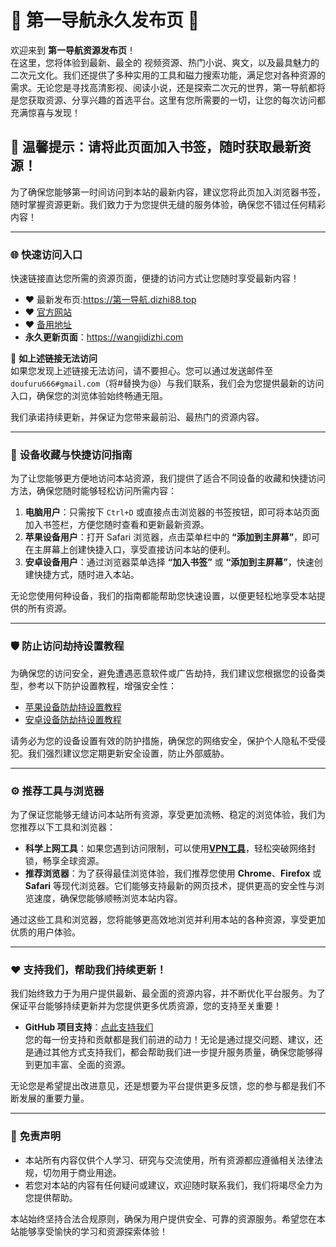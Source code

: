 # 🌟 **第一导航永久发布页** 🌟  

欢迎来到 **第一导航资源发布页**！  
在这里，您将体验到最新、最全的 视频资源、热门小说、爽文，以及最具魅力的 二次元文化。我们还提供了多种实用的工具和磁力搜索功能，满足您对各种资源的需求。无论您是寻找高清影视、阅读小说，还是探索二次元的世界，第一导航都将是您获取资源、分享兴趣的首选平台。这里有您所需要的一切，让您的每次访问都充满惊喜与发现！

## 🚀 **温馨提示：请将此页面加入书签，随时获取最新资源！**  

为了确保您能够第一时间访问到本站的最新内容，建议您将此页加入浏览器书签，随时掌握资源更新。我们致力于为您提供无缝的服务体验，确保您不错过任何精彩内容！

--- 

### 🌐 **快速访问入口**  
快速链接直达您所需的资源页面，便捷的访问方式让您随时享受最新内容！

- ❤️ 最新发布页:https://第一导航.dizhi88.top  
- ❤️ [官方网站](https://app.dizhi88.top)  
- ❤️ [备用地址](https://官网.dizhi88.top/)  
- **永久更新页面**：https://wangjidizhi.com 

📧 **如上述链接无法访问**  
如果您发现上述链接无法访问，请不要担心。您可以通过发送邮件至 `doufuru666#gmail.com`（将#替换为@）与我们联系，我们会为您提供最新的访问入口，确保您的浏览体验始终畅通无阻。

我们承诺持续更新，并保证为您带来最前沿、最热门的资源内容。

---

### 📱 **设备收藏与快捷访问指南**  
为了让您能够更方便地访问本站资源，我们提供了适合不同设备的收藏和快捷访问方法，确保您随时能够轻松访问所需内容：

1. **电脑用户**：只需按下 `Ctrl+D` 或直接点击浏览器的书签按钮，即可将本站页面加入书签栏，方便您随时查看和更新最新资源。
2. **苹果设备用户**：打开 Safari 浏览器，点击菜单栏中的 **“添加到主屏幕”**，即可在主屏幕上创建快捷入口，享受直接访问本站的便利。
3. **安卓设备用户**：通过浏览器菜单选择 **“加入书签”** 或 **“添加到主屏幕”**，快速创建快捷方式，随时进入本站。

无论您使用何种设备，我们的指南都能帮助您快速设置，以便更轻松地享受本站提供的所有资源。

---

### 🛡️ **防止访问劫持设置教程**  
为确保您的访问安全，避免遭遇恶意软件或广告劫持，我们建议您根据您的设备类型，参考以下防护设置教程，增强安全性：

- [苹果设备防劫持设置教程](https://gist.github.com/dizhi01xyz/89dbbdb5836f74016735f06a30f691fd)  
- [安卓设备防劫持设置教程](https://gist.github.com/dizhi01xyz/f112c51447a32a56f6858745b0cadf0d)  

请务必为您的设备设置有效的防护措施，确保您的网络安全，保护个人隐私不受侵犯。我们强烈建议您定期更新安全设置，防止外部威胁。

---

### ⚙️ **推荐工具与浏览器**  
为了保证您能够无缝访问本站所有资源，享受更加流畅、稳定的浏览体验，我们为您推荐以下工具和浏览器：

- **科学上网工具**：如果您遇到访问限制，可以使用<a href="https://2d8.suwkteqd.com/c-16717/a-bMWFM" target="_blank" class="text-red"><strong>VPN工具</strong></a>，轻松突破网络封锁，畅享全球资源。
- **推荐浏览器**：为了获得最佳浏览体验，我们推荐您使用 **Chrome**、**Firefox** 或 **Safari** 等现代浏览器。它们能够支持最新的网页技术，提供更高的安全性与浏览速度，确保您能够顺畅浏览本站内容。

通过这些工具和浏览器，您将能够更高效地浏览并利用本站的各种资源，享受更加优质的用户体验。

---

### ❤️ **支持我们，帮助我们持续更新！**  
我们始终致力于为用户提供最新、最全面的资源内容，并不断优化平台服务。为了保证平台能够持续更新并为您提供更多优质资源，您的支持至关重要！

- **GitHub 项目支持**：[点此支持我们](https://github.com)  
您的每一份支持和贡献都是我们前进的动力！无论是通过提交问题、建议，还是通过其他方式支持我们，都会帮助我们进一步提升服务质量，确保您能够得到更加丰富、全面的资源。

无论您是希望提出改进意见，还是想要为平台提供更多反馈，您的参与都是我们不断发展的重要力量。

---

### 🌟 **免责声明**  
- 本站所有内容仅供个人学习、研究与交流使用，所有资源都应遵循相关法律法规，切勿用于商业用途。  
- 若您对本站的内容有任何疑问或建议，欢迎随时联系我们，我们将竭尽全力为您提供帮助。

本站始终坚持合法合规原则，确保为用户提供安全、可靠的资源服务。希望您在本站能够享受愉快的学习和资源探索体验！


